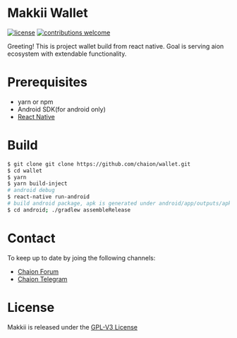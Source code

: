 # Makkii Wallet

[![license](https://img.shields.io/github/license/aionnetwork/aion.svg)](https://github.com/aionnetwork/aionr/blob/dev/LICENSE)
[![contributions welcome](https://img.shields.io/badge/contributions-welcome-brightgreen.svg?style=flat)](https://github.com/chaion/wallet/issues)

Greeting! This is project wallet build from react native. Goal is serving aion ecosystem with extendable functionality. 

# Prerequisites
* yarn or npm
* Android SDK(for android only)
* [React Native](https://facebook.github.io/react-native/docs/getting-started)

# Build
``` bash
$ git clone git clone https://github.com/chaion/wallet.git
$ cd wallet
$ yarn
$ yarn build-inject
# android debug
$ react-native run-android
# build android package, apk is generated under android/app/outputs/apk/release/app-release.apk
$ cd android; ./gradlew assembleRelease
```

# Contact
To keep up to date by joing the following channels:

- [Chaion Forum](https://forum.chaion.net/)
- [Chaion Telegram](https://t.me/Chaion)

# License
Makkii is released under the [GPL-V3 License](LICENSE)
